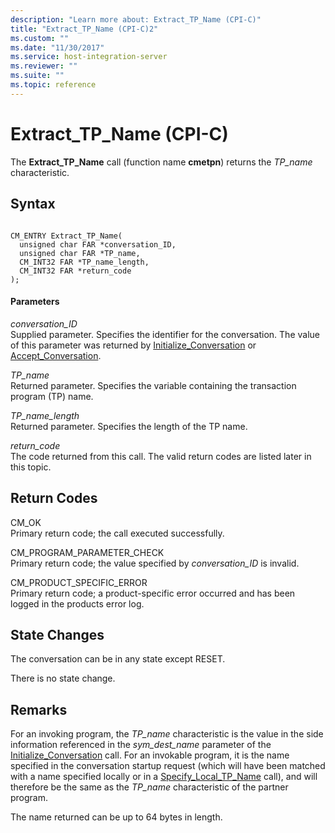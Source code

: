 ```yaml
---
description: "Learn more about: Extract_TP_Name (CPI-C)"
title: "Extract_TP_Name (CPI-C)2"
ms.custom: ""
ms.date: "11/30/2017"
ms.service: host-integration-server
ms.reviewer: ""
ms.suite: ""
ms.topic: reference
---
```

# Extract_TP_Name (CPI-C)
The **Extract_TP_Name** call (function name **cmetpn**) returns the *TP_name* characteristic.  
  
## Syntax  
  
```  
  
CM_ENTRY Extract_TP_Name(   
  unsigned char FAR *conversation_ID,    
  unsigned char FAR *TP_name,            
  CM_INT32 FAR *TP_name_length,          
  CM_INT32 FAR *return_code              
);  
```  
  
#### Parameters  
 *conversation_ID*  
 Supplied parameter. Specifies the identifier for the conversation. The value of this parameter was returned by [Initialize_Conversation](../core/initialize-conversation-cpi-c-1.md) or [Accept_Conversation](../core/accept-conversation-cpi-c-2.md).  
  
 *TP_name*  
 Returned parameter. Specifies the variable containing the transaction program (TP) name.  
  
 *TP_name_length*  
 Returned parameter. Specifies the length of the TP name.  
  
 *return_code*  
 The code returned from this call. The valid return codes are listed later in this topic.  
  
## Return Codes  
 CM_OK  
 Primary return code; the call executed successfully.  
  
 CM_PROGRAM_PARAMETER_CHECK  
 Primary return code; the value specified by *conversation_ID* is invalid.  
  
 CM_PRODUCT_SPECIFIC_ERROR  
 Primary return code; a product-specific error occurred and has been logged in the products error log.  
  
## State Changes  
 The conversation can be in any state except RESET.  
  
 There is no state change.  
  
## Remarks  
 For an invoking program, the *TP_name* characteristic is the value in the side information referenced in the *sym_dest_name* parameter of the [Initialize_Conversation](../core/initialize-conversation-cpi-c-1.md) call. For an invokable program, it is the name specified in the conversation startup request (which will have been matched with a name specified locally or in a [Specify_Local_TP_Name](../core/specify-local-tp-name-cpi-c-2.md) call), and will therefore be the same as the *TP_name* characteristic of the partner program.  
  
 The name returned can be up to 64 bytes in length.
